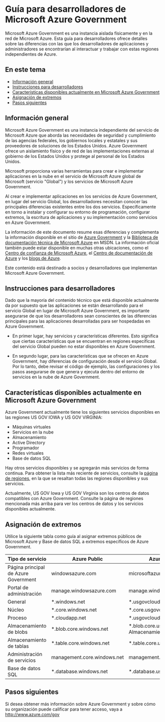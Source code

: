<properties 
	pageTitle="Guía para desarrolladores de Azure Government" 
	description="Esto proporciona una comparación de funciones e instrucciones sobre cómo desarrollar aplicaciones para la administración de Azure" 
	services="" 
	documentationCenter="" 
	authors="Joharve2" 
	manager="carolz" 
	editor=""/>

<tags 
	ms.service="multiple" 
	ms.devlang="na" 
	ms.topic="article" 
	ms.tgt_pltfrm="na" 
	ms.workload="azure-government" 
	ms.date="01/21/2014" 
	ms.author="jharve"/>


#  Guía para desarrolladores de Microsoft Azure Government 

<p> Microsoft Azure Government es una instancia aislada físicamente y en la red de Microsoft Azure. Esta guía para desarrolladores ofrece detalles sobre las diferencias con las que los desarrolladores de aplicaciones y administradores se encontrarían al interactuar y trabajar con estas regiones independientes de Azure.

<!--Table of contents for topic, the words in brackets must match the heading wording exactly-->


## En este tema


+ [Información general](#Overview)
+ [Instrucciones para desarrolladores](#Guidance)
+ [Características disponibles actualmente en Microsoft Azure Government](#Features)
+ [Asignación de extremos](#Endpoint)
+ [Pasos siguientes](#next)


## <a name="Overview"></a>Información general

Microsoft Azure Government es una instancia independiente del servicio de Microsoft Azure que aborda las necesidades de seguridad y cumplimiento de las agencias federales, los gobiernos locales y estatales y sus proveedores de soluciones de los Estados Unidos. Azure Government ofrece un aislamiento físico y de red de las implementaciones externas al gobierno de los Estados Unidos y protege al personal de los Estados Unidos.

Microsoft proporciona varias herramientas para crear e implementar aplicaciones en la nube en el servicio de Microsoft Azure global de Microsoft (servicio "Global") y los servicios de Microsoft Azure Government.

Al crear e implementar aplicaciones en los servicios de Azure Government, en lugar del servicio Global, los desarrolladores necesitan conocer las principales diferencias existentes entre los dos servicios. Específicamente en torno a instalar y configurar su entorno de programación, configurar extremos, la escritura de aplicaciones y su implementación como servicios en Azure Government.

La información de este documento resume esas diferencias y complementa la información disponible en el sitio de [Azure Government](http://www.azure.com/gov "Azure Government") y la [Biblioteca de documentación técnica de Microsoft Azure](http://msdn.microsoft.com/cloud-app-development-msdn "MSDN") en MSDN. La información oficial también puede estar disponible en muchas otras ubicaciones, como el [Centro de confianza de Microsoft Azure](http://azure.microsoft.com/support/trust-center/ "Centro de confianza de Microsoft Azure"), el [Centro de documentación de Azure](http://azure.microsoft.com/documentation/) y los [blogs de Azure](http://azure.microsoft.com/blog/ "Blogs de Azure").

Este contenido está destinado a socios y desarrolladores que implementan Microsoft Azure Government.



## <a name="Guidance"></a>Instrucciones para desarrolladores
Dado que la mayoría del contenido técnico que está disponible actualmente da por supuesto que las aplicaciones se están desarrollando para el servicio Global en lugar de Microsoft Azure Government, es importante asegurarse de que los desarrolladores sean conscientes de las diferencias principales para las aplicaciones desarrolladas para ser hospedadas en Azure Government.

- En primer lugar, hay servicios y características diferentes. Esto significa que ciertas características que se encuentran en regiones específicas del servicio Global pueden no estar disponibles en Azure Government.

- En segundo lugar, para las características que se ofrecen en Azure Government, hay diferencias de configuración desde el servicio Global. Por lo tanto, debe revisar el código de ejemplo, las configuraciones y los pasos asegurarse de que genera y ejecuta dentro del entorno de servicios en la nube de Azure Government.


## <a name="Features"></a> Características disponibles actualmente en Microsoft Azure Government
Azure Government actualmente tiene los siguientes servicios disponibles en las regiones US GOV IOWA y US GOV VIRGINIA:

- Máquinas virtuales
- Servicios en la nube
- Almacenamiento
- Active Directory
- Programador
- Redes virtuales
- Base de datos SQL

Hay otros servicios disponibles y se agregarán más servicios de forma continua. Para obtener la lista más reciente de servicios, consulte la [página de regiones](http://azure.microsoft.com/regions/#services), en la que se resaltan todas las regiones disponibles y sus servicios.

Actualmente, US GOV Iowa y US GOV Virginia son los centros de datos compatibles con Azure Government. Consulte la página de regiones mencionada más arriba para ver los centros de datos y los servicios disponibles actualmente.

## <a name="Endpoint"></a>Asignación de extremos

Utilice la siguiente tabla como guía al asignar extremos públicos de Microsoft Azure y Base de datos SQL a extremos específicos de Azure Government.


Tipo de servicio|Azure Public|Azure Government
---|---|---
Página principal de Azure Government|windowsazure.com|microsoftazure.us
Portal de administración|manage.windowsazure.com|manage.windowsazure.us
General|*.windows.net|*.usgovcloudapi.net
Núcleo|*.core.windows.net|*.core.usgovcloudapi.net
Proceso|*.cloudapp.net|*.usgovcloudapp.net
Almacenamiento de blobs|*.blob.core.windows.net| *.blob.core.usgovcloudapi.net Almacenamiento de colas|*.queue.core.windows.net|*.queue.core.usgovcloudapi.net
Almacenamiento de tablas|*.table.core.windows.net|*.table.core.usgovcloudapi.net
Administración de servicios|management.core.windows.net|management.core.usgovcloudapi.net
Base de datos SQL|*.database.windows.net|*.database.usgovcloudapi.net

## <a name="next"></a>Pasos siguientes
Si desea obtener más información sobre Azure Government y sobre cómo su organización puede calificar para tener acceso, vaya a <A href="http://azure.com/gov">http://www.azure.com/gov</a>

<!--Anchors-->



<!-- Images. -->

[1]: ./media/azure-government-developer-guide/publisherguide.png


<!--Link references-->
[Link 1 to another azure.microsoft.com documentation topic]: virtual-machines-windows-tutorial.md
[Link 2 to another azure.microsoft.com documentation topic]: web-sites-custom-domain-name.md
[Link 3 to another azure.microsoft.com documentation topic]: storage-whatis-account.md

<!---HONumber=Oct15_HO3-->